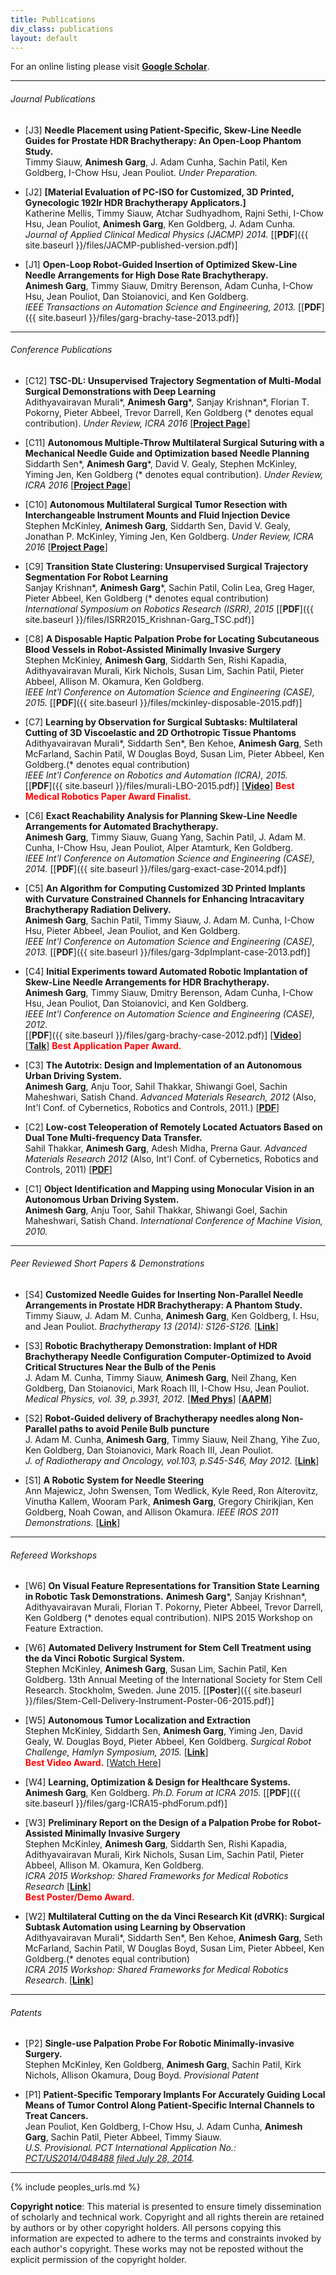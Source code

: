 ```yaml
---
title: Publications
div_class: publications
layout: default
---
```


<!-- #### [Journals](#journal-publications) | [Conferences](#conference-publications) | [Short Papers](#peer-reviewed-short-papers--demonstrations) | [Workshops](#workshop-papers) | [Patents]({{ site.baseurl }}/publications/#patents) -->
For an online listing please visit [**Google Scholar**](http://scholar.google.com/citations?user=zp8V7ZMAAAAJ&hl=en).  

---

###### Journal Publications  

* \[J3\] **Needle Placement using Patient-Specific, Skew-Line Needle Guides for Prostate HDR Brachytherapy: An Open-Loop Phantom Study.**  
Timmy Siauw, **Animesh Garg**, J. Adam Cunha, Sachin Patil, Ken Goldberg, I-Chow Hsu, Jean Pouliot. *Under Preparation.*

* \[J2\] **[Material Evaluation of PC-ISO for Customized, 3D Printed, Gynecologic 192Ir HDR Brachytherapy Applicators.]**  
Katherine Mellis, Timmy Siauw, Atchar Sudhyadhom, Rajni Sethi, I-Chow Hsu, Jean Pouliot, **Animesh Garg**, Ken Goldberg, J. Adam Cunha.  
*Journal of Applied Clinical Medical Physics (JACMP) 2014.* \[[**PDF**]({{ site.baseurl }}/files/JACMP-published-version.pdf)\]

* \[J1\] **Open-Loop Robot-Guided Insertion of Optimized Skew-Line Needle Arrangements for High Dose Rate Brachytherapy.**  
**Animesh Garg**, Timmy Siauw, Dmitry Berenson, Adam Cunha, I-Chow Hsu, Jean Pouliot, Dan Stoianovici, and Ken Goldberg.  
 *IEEE Transactions on Automation Science and Engineering, 2013.*
 \[[**PDF**]({{ site.baseurl }}/files/garg-brachy-tase-2013.pdf)\]

---

###### Conference Publications

* \[C12\] **TSC-DL: Unsupervised Trajectory Segmentation of Multi-Modal Surgical Demonstrations with Deep Learning**   
Adithyavairavan Murali\*, **Animesh Garg**\*, Sanjay Krishnan\*, Florian T. Pokorny, Pieter Abbeel, Trevor Darrell, Ken Goldberg (\* denotes equal contribution). *Under Review, ICRA 2016* \[[**Project Page**](http://berkeleyautomation.github.io/tsc-dl/)\]

* \[C11\] **Autonomous Multiple-Throw Multilateral Surgical Suturing with a Mechanical Needle Guide and Optimization based Needle Planning**  
Siddarth Sen\*, **Animesh Garg**\*, David V. Gealy, Stephen McKinley, Yiming Jen, Ken Goldberg (\* denotes equal contribution). *Under Review, ICRA 2016*
\[[**Project Page**](http://berkeleyautomation.github.io/amts/)\]

* \[C10\] **Autonomous Multilateral Surgical Tumor Resection with Interchangeable Instrument Mounts and Fluid Injection Device**  
Stephen McKinley, **Animesh Garg**, Siddarth Sen, David V. Gealy, Jonathan P. McKinley, Yiming Jen, Ken Goldberg. *Under Review, ICRA 2016*
\[[**Project Page**](http://berkeleyautomation.github.io/surgical-tools/)\]

* \[C9\] **Transition State Clustering: Unsupervised Surgical Trajectory Segmentation For Robot Learning**  
Sanjay Krishnan\*, **Animesh Garg**\*, Sachin Patil, Colin Lea, Greg Hager, Pieter Abbeel, Ken Goldberg (\* denotes equal contribution)  
*International Symposium on Robotics Research (ISRR), 2015* \[[**PDF**]({{ site.baseurl }}/files/ISRR2015_Krishnan-Garg_TSC.pdf)\]

* \[C8\] **A Disposable Haptic Palpation Probe for Locating Subcutaneous Blood Vessels in Robot-Assisted Minimally Invasive Surgery**  
Stephen McKinley, **Animesh Garg**, Siddarth Sen, Rishi Kapadia, Adithyavairavan Murali, Kirk Nichols, Susan Lim, Sachin Patil, Pieter Abbeel, Allison M. Okamura, Ken Goldberg.  
 *IEEE Int'l Conference on Automation Science and Engineering (CASE), 2015.* \[[**PDF**]({{ site.baseurl }}/files/mckinley-disposable-2015.pdf)\]

* \[C7\] **Learning by Observation for Surgical Subtasks: Multilateral Cutting of 3D Viscoelastic and 2D Orthotropic Tissue Phantoms**  
Adithyavairavan Murali\*, Siddarth Sen\*, Ben Kehoe, **Animesh Garg**, Seth McFarland, Sachin Patil, W Douglas Boyd, Susan Lim, Pieter Abbeel, Ken Goldberg.(\* denotes equal contribution)   
*IEEE Int'l Conference on Robotics and Automation (ICRA), 2015.*  
\[[**PDF**]({{ site.baseurl }}/files/murali-LBO-2015.pdf)\] \[[**Video**](http://www.youtube.com/watch?v=beVWB6NtAaA)\] **<font color="red">Best Medical Robotics Paper Award Finalist.</font>**

* \[C6\] **Exact Reachability Analysis for Planning Skew-Line Needle Arrangements for Automated Brachytherapy.**  
  **Animesh Garg**, Timmy Siauw, Guang Yang, Sachin Patil, J. Adam M. Cunha, I-Chow Hsu, Jean Pouliot, Alper Atamturk, Ken Goldberg.  
  *IEEE Int'l Conference on Automation Science and Engineering (CASE), 2014.* \[[**PDF**]({{ site.baseurl }}/files/garg-exact-case-2014.pdf)\]

* \[C5\] **An Algorithm for Computing Customized 3D Printed Implants with Curvature Constrained Channels for Enhancing Intracavitary Brachytherapy Radiation Delivery.**  
  **Animesh Garg**, Sachin Patil, Timmy Siauw, J. Adam M. Cunha, I-Chow Hsu, Pieter Abbeel, Jean Pouliot, and Ken Goldberg.  
  *IEEE Int'l Conference on Automation Science and Engineering (CASE), 2013.*
  \[[**PDF**]({{ site.baseurl }}/files/garg-3dpImplant-case-2013.pdf)\]

* \[C4\] **Initial Experiments toward Automated Robotic Implantation of Skew-Line Needle Arrangements for HDR Brachytherapy.**  
 **Animesh Garg**, Timmy Siauw, Dmitry Berenson, Adam Cunha, I-Chow Hsu, Jean Pouliot, Dan Stoianovici, and Ken Goldberg.  
 *IEEE Int'l Conference on Automation Science and Engineering (CASE), 2012.*  
 \[[**PDF**]({{ site.baseurl }}/files/garg-brachy-case-2012.pdf)\] \[[**Video**](https://youtu.be/Kk_wHiu8nGg)\] \[[**Talk**](https://youtu.be/TGEIRpbuS_I)\] **<font color="red">Best Application Paper Award.</font>**

* \[C3\] **The Autotrix: Design and Implementation of an Autonomous Urban Driving System.**  
  **Animesh Garg**, Anju Toor, Sahil Thakkar, Shiwangi Goel, Sachin Maheshwari, Satish Chand. *Advanced Materials Research, 2012* (Also, Int'l Conf. of Cybernetics, Robotics and Controls, 2011.) \[[**PDF**](http://www.scientific.net/AMR.403-408.3884)\]

* \[C2\] **Low-cost Teleoperation of Remotely Located Actuators Based on Dual Tone Multi-frequency Data Transfer.**  
  Sahil Thakkar, **Animesh Garg**, Adesh Midha, Prerna Gaur. *Advanced Materials Research 2012* (Also, Int'l Conf. of Cybernetics, Robotics and Controls, 2011) \[[**PDF**](http://www.scientific.net/AMR.403-408.4727)\]

* \[C1\] **Object Identification and Mapping using Monocular Vision in an Autonomous Urban Driving System.**  
  **Animesh Garg**, Anju Toor, Sahil Thakkar, Shiwangi Goel, Sachin Maheshwari, Satish Chand.  *International Conference of Machine Vision, 2010.*
  <!-- \[[**PDF**](http://www.ijcte.org/icmv/icmv2010/136-icmv2010-w12016.pdf)\] -->

---  

###### Peer Reviewed Short Papers & Demonstrations
* \[S4\] **Customized Needle Guides for Inserting Non-Parallel Needle Arrangements in Prostate HDR Brachytherapy: A Phantom Study.**  
Timmy Siauw, J. Adam M. Cunha, **Animesh Garg**, Ken Goldberg, I. Hsu, and Jean Pouliot.  *Brachytherapy 13 (2014): S126-S126.* \[[**Link**](http://www.sciencedirect.com/science/article/pii/S1538472114004863)\]

* \[S3\] **Robotic Brachytherapy Demonstration: Implant of HDR Brachytherapy Needle Configuration Computer-Optimized to Avoid Critical Structures Near the Bulb of the Penis**  
 J. Adam M. Cunha, Timmy Siauw, **Animesh Garg**, Neil Zhang, Ken Goldberg, Dan Stoianovici, Mark Roach III, I-Chow Hsu, Jean Pouliot.  
 *Medical Physics, vol. 39, p.3931, 2012.* \[[**Med Phys**](http://scitation.aip.org/content/aapm/journal/medphys/39/6/10.1118/1.4736042)\] \[[**AAPM**](http://www.aapm.org/meetings/2012am/PRAbs.asp?mid=68&aid=17884)\]

* \[S2\] **Robot-Guided delivery of Brachytherapy needles along Non-Parallel paths to avoid Penile Bulb puncture**  
 J. Adam M. Cunha, **Animesh Garg**, Timmy Siauw, Neil Zhang, Yihe Zuo, Ken Goldberg, Dan Stoianovici, Mark Roach III, Jean Pouliot.  
 *J. of Radiotherapy and Oncology, vol.103, p.S45-S46, May 2012.* \[[**Link**](http://www.thegreenjournal.com/article/S0167-8140(12)72081-9/abstract)\]

* \[S1\] **A Robotic System for Needle Steering**  
Ann Majewicz, John Swensen, Tom Wedlick, Kyle Reed, Ron Alterovitz, Vinutha Kallem, Wooram Park, **Animesh Garg**, Gregory Chirikjian, Ken Goldberg, Noah Cowan, and Allison Okamura. *IEEE IROS 2011 Demonstrations.* \[[**Link**](http://www.iros2011.org/demos)\]
<!-- Abstract: A live demonstration of robotic needle steering in artificial tissue, as well as videos and posters about models and simulations, path planners, controllers, and integration with medical imaging. -->

---

###### Refereed Workshops 
* \[W6\] **On Visual Feature Representations for Transition State Learning in Robotic Task Demonstrations.** 
**Animesh Garg**\*, Sanjay Krishnan\*, Adithyavairavan Murali, Florian T. Pokorny, Pieter Abbeel, Trevor Darrell, Ken Goldberg (\* denotes equal contribution). 
NIPS 2015 Workshop on Feature Extraction.

* \[W6\] **Automated Delivery Instrument for Stem Cell Treatment using the da Vinci Robotic Surgical System.**  
Stephen McKinley, **Animesh Garg**, Susan Lim, Sachin Patil, Ken Goldberg. 13th Annual Meeting of the International Society for Stem Cell Research. Stockholm, Sweden. June 2015. \[[**Poster**]({{ site.baseurl }}/files/Stem-Cell-Delivery-Instrument-Poster-06-2015.pdf)\]

* \[W5\] **Autonomous Tumor Localization and Extraction**  
Stephen McKinley, Siddarth Sen, **Animesh Garg**, Yiming Jen, David Gealy, W. Douglas Boyd, Pieter Abbeel, Ken Goldberg. *Surgical Robot Challenge, Hamlyn Symposium, 2015.* \[[**Link**](http://hamlyn.doc.ic.ac.uk/hsmr/events/surgical-robot-challenge-2015)\]  
**<font color="red">Best Video Award.</font>** \[[Watch Here](https://www.youtube.com/watch?v=YiPq9t0tR3U)\]

* \[W4\] **Learning, Optimization & Design for Healthcare Systems.**  
**Animesh Garg**, Ken Goldberg. *Ph.D. Forum at ICRA 2015.*  \[[**PDF**]({{ site.baseurl }}/files/garg-ICRA15-phdForum.pdf)\]

* \[W3\] **Preliminary Report on the Design of a Palpation Probe for Robot-Assisted Minimally Invasive Surgery**  
Stephen McKinley, **Animesh Garg**, Siddarth Sen, Rishi Kapadia, Adithyavairavan Murali, Kirk Nichols, Susan Lim, Sachin Patil, Pieter Abbeel, Allison M. Okamura, Ken Goldberg.   
*ICRA 2015 Workshop: Shared Frameworks for Medical Robotics Research* \[[**Link**](http://research.intusurg.com/workshops/icra-2015/)\]   
**<font color="red">Best Poster/Demo Award.</font>**

* \[W2\] **Multilateral Cutting on the da Vinci Research Kit (dVRK): Surgical Subtask Automation using Learning by Observation**  
Adithyavairavan Murali\*, Siddarth Sen\*, Ben Kehoe, **Animesh Garg**, Seth McFarland, Sachin Patil, W Douglas Boyd, Susan Lim, Pieter Abbeel, Ken Goldberg.(\* denotes equal contribution)   
*ICRA 2015 Workshop: Shared Frameworks for Medical Robotics Research*. \[[**Link**](http://research.intusurg.com/workshops/icra-2015/)\]   

---

###### Patents
* \[P2\] **Single-use Palpation Probe For Robotic Minimally-invasive Surgery.**  
Stephen McKinley, Ken Goldberg, **Animesh Garg**, Sachin Patil, Kirk Nichols, Allison Okamura, Doug Boyd. *Provisional Patent*


* \[P1\] **Patient-Specific Temporary Implants For Accurately Guiding Local Means of Tumor Control Along Patient-Specific Internal Channels to Treat Cancers.**  
Jean Pouliot, Ken Goldberg, I-Chow Hsu, J. Adam Cunha, **Animesh Garg**, Sachin Patil, Pieter
Abbeel, Timmy Siauw.   
*U.S. Provisional. PCT International Application No.: [PCT/US2014/048488 filed July 28, 2014](https://www.google.com/patents/WO2015013716A1).* <!-- Patent Application No.: 61/859,687-->

---

{% include peoples_urls.md %}

<div id="footer">
<b>Copyright notice</b>: This material is presented to ensure timely dissemination of scholarly and technical work. Copyright and all rights therein are retained by authors or by other copyright holders. All persons copying this information are expected to adhere to the terms and constraints invoked by each author's copyright. These works may not be reposted without the explicit permission of the copyright holder.
<!-- &copy; Last updated on: {{ site.time | date_to_string }} -->
</div>
